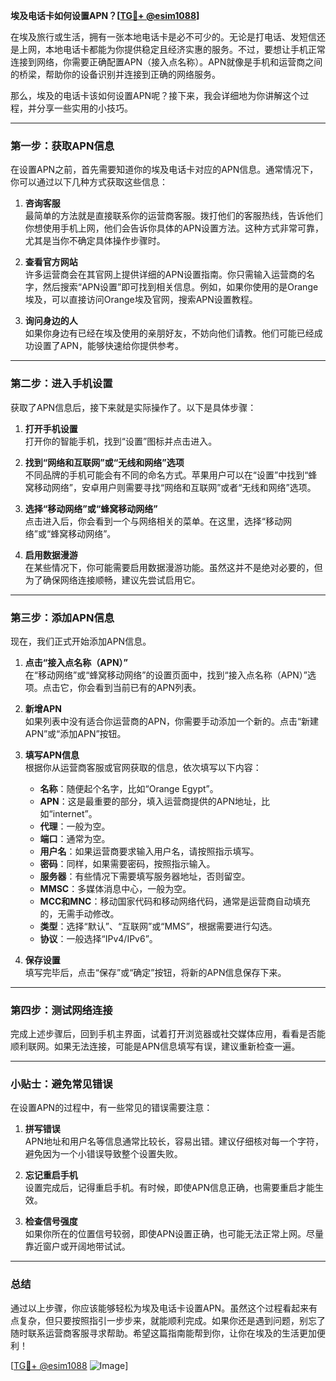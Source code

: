 **埃及电话卡如何设置APN？[[TG💪+ @esim1088](https://t.me/s/esim1088)]**

在埃及旅行或生活，拥有一张本地电话卡是必不可少的。无论是打电话、发短信还是上网，本地电话卡都能为你提供稳定且经济实惠的服务。不过，要想让手机正常连接到网络，你需要正确配置APN（接入点名称）。APN就像是手机和运营商之间的桥梁，帮助你的设备识别并连接到正确的网络服务。

那么，埃及的电话卡该如何设置APN呢？接下来，我会详细地为你讲解这个过程，并分享一些实用的小技巧。

---

### **第一步：获取APN信息**
在设置APN之前，首先需要知道你的埃及电话卡对应的APN信息。通常情况下，你可以通过以下几种方式获取这些信息：

1. **咨询客服**  
   最简单的方法就是直接联系你的运营商客服。拨打他们的客服热线，告诉他们你想使用手机上网，他们会告诉你具体的APN设置方法。这种方式非常可靠，尤其是当你不确定具体操作步骤时。

2. **查看官方网站**  
 许多运营商会在其官网上提供详细的APN设置指南。你只需输入运营商的名字，然后搜索“APN设置”即可找到相关信息。例如，如果你使用的是Orange埃及，可以直接访问Orange埃及官网，搜索APN设置教程。

3. **询问身边的人**  
 如果你身边有已经在埃及使用的亲朋好友，不妨向他们请教。他们可能已经成功设置了APN，能够快速给你提供参考。

---

### **第二步：进入手机设置**
获取了APN信息后，接下来就是实际操作了。以下是具体步骤：

1. **打开手机设置**  
 打开你的智能手机，找到“设置”图标并点击进入。

2. **找到“网络和互联网”或“无线和网络”选项**  
 不同品牌的手机可能会有不同的命名方式。苹果用户可以在“设置”中找到“蜂窝移动网络”，安卓用户则需要寻找“网络和互联网”或者“无线和网络”选项。

3. **选择“移动网络”或“蜂窝移动网络”**  
 点击进入后，你会看到一个与网络相关的菜单。在这里，选择“移动网络”或“蜂窝移动网络”。

4. **启用数据漫游**  
 在某些情况下，你可能需要启用数据漫游功能。虽然这并不是绝对必要的，但为了确保网络连接顺畅，建议先尝试启用它。

---

### **第三步：添加APN信息**
现在，我们正式开始添加APN信息。

1. **点击“接入点名称（APN）”**  
 在“移动网络”或“蜂窝移动网络”的设置页面中，找到“接入点名称（APN）”选项。点击它，你会看到当前已有的APN列表。

2. **新增APN**  
 如果列表中没有适合你运营商的APN，你需要手动添加一个新的。点击“新建APN”或“添加APN”按钮。

3. **填写APN信息**  
 根据你从运营商客服或官网获取的信息，依次填写以下内容：
   - **名称**：随便起个名字，比如“Orange Egypt”。
   - **APN**：这是最重要的部分，填入运营商提供的APN地址，比如“internet”。
   - **代理**：一般为空。
   - **端口**：通常为空。
   - **用户名**：如果运营商要求输入用户名，请按照指示填写。
   - **密码**：同样，如果需要密码，按照指示输入。
   - **服务器**：有些情况下需要填写服务器地址，否则留空。
   - **MMSC**：多媒体消息中心，一般为空。
   - **MCC和MNC**：移动国家代码和移动网络代码，通常是运营商自动填充的，无需手动修改。
   - **类型**：选择“默认”、“互联网”或“MMS”，根据需要进行勾选。
   - **协议**：一般选择“IPv4/IPv6”。

4. **保存设置**  
 填写完毕后，点击“保存”或“确定”按钮，将新的APN信息保存下来。

---

### **第四步：测试网络连接**
完成上述步骤后，回到手机主界面，试着打开浏览器或社交媒体应用，看看是否能顺利联网。如果无法连接，可能是APN信息填写有误，建议重新检查一遍。

---

### **小贴士：避免常见错误**
在设置APN的过程中，有一些常见的错误需要注意：

1. **拼写错误**  
 APN地址和用户名等信息通常比较长，容易出错。建议仔细核对每一个字符，避免因为一个小错误导致整个设置失败。

2. **忘记重启手机**  
 设置完成后，记得重启手机。有时候，即使APN信息正确，也需要重启才能生效。

3. **检查信号强度**  
 如果你所在的位置信号较弱，即使APN设置正确，也可能无法正常上网。尽量靠近窗户或开阔地带试试。

---

### **总结**
通过以上步骤，你应该能够轻松为埃及电话卡设置APN。虽然这个过程看起来有点复杂，但只要按照指引一步步来，就能顺利完成。如果你还是遇到问题，别忘了随时联系运营商客服寻求帮助。希望这篇指南能帮到你，让你在埃及的生活更加便利！

[[TG💪+ @esim1088](https://t.me/s/esim1088) ![Image](https://i.postimg.cc/4NQfJmqS/Snipaste-2025-05-13-00-14-12.png)]